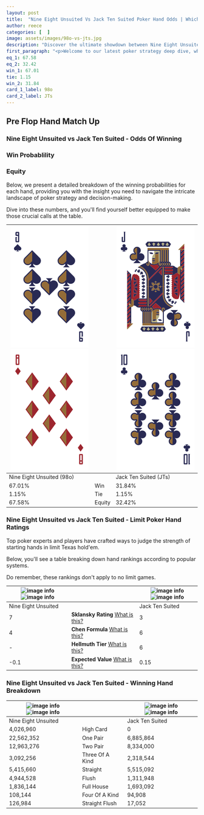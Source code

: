 ```yaml
---
layout: post
title:  "Nine Eight Unsuited Vs Jack Ten Suited Poker Hand Odds | Which Is The Better Hand In Poker? A Complete Guide"
author: reece
categories: [  ]
image: assets/images/98o-vs-jts.jpg
description: "Discover the ultimate showdown between Nine Eight Unsuited and Jack Ten Suited in poker! Uncover the odds, strategies, and scenarios where one hand triumphs over the other. Get ready to up your poker game with this thrilling analysis."
first_paragraph: "<p>Welcome to our latest poker strategy deep dive, where we're pitting two distinct hands against each other in a high-stakes showdown: Nine Eight Unsuited vs Jack Ten Suited.</p><p>In the dynamic world of poker, every decision counts, and knowing which hand holds the upper hand is key to your success at the table.</p><p>In this article, we'll dissect these two hands, explore the scenarios where one dominates the other, and equip you with the knowledge to make strategic choices that can tip the odds in your favor.</p><p>Get ready to unravel the intriguing dynamics of these poker hands and elevate your game to new heights.</p>"
eq_1: 67.58
eq_2: 32.42
win_1: 67.01
tie: 1.15
win_2: 31.84
card_1_label: 98o
card_2_label: JTs
---
```




[comment]: # (sp0)

## Pre Flop Hand Match Up

<div class="table hand-ratings" markdown="1"> 



### Nine Eight Unsuited vs Jack Ten Suited - Odds Of Winning


  
<div class="row graphs"> 
<div class="col-lg-6">
    <h3>Win Probablility</h3>
    <canvas id="WinChart"></canvas>
</div>
<div class="col-lg-6">
    <h3>Equity</h3>
    <canvas id="EquityChart"></canvas>
</div>
</div>

  Below, we present a detailed breakdown of the winning probabilities for each hand, providing you with the insight you need to navigate the intricate landscape of poker strategy and decision-making. 

Dive into these numbers, and you'll find yourself better equipped to make those crucial calls at the table.


    
| ![image info](assets/images/hand1/9.png) ![image info](assets/images/hand1/8o.png) |  | ![image info](assets/images/hand2/j.png) ![image info](assets/images/hand2/t.png) |
| -------- | -------- | -------- |
| Nine Eight Unsuited (98o) |  | Jack Ten Suited (JTs) |
| 67.01% | Win | 31.84% |
| 1.15% | Tie | 1.15% |
| 67.58% | Equity | 32.42% |




[comment]: # (sp1)



### Nine Eight Unsuited vs Jack Ten Suited - Limit Poker Hand Ratings

Top poker experts and players have crafted ways to judge the strength of starting hands in limit Texas hold'em. 

Below, you'll see a table breaking down hand rankings according to popular systems. 

Do remember, these rankings don't apply to no limit games.


    
| ![image info](https://www.riverpairs.com/assets/images/hand1/9.png) ![image info](https://www.riverpairs.com/assets/images/hand1/8o.png) |  | ![image info](https://www.riverpairs.com/assets/images/hand2/j.png) ![image info](https://www.riverpairs.com/assets/images/hand2/t.png) |
| -------- | -------- | -------- |
| Nine Eight Unsuited |  | Jack Ten Suited |
| 7 | **Sklansky Rating** [What is this?](/sklansky-rating-explained) | 3 |
| 4 | **Chen Formula** [What is this?](/chen-formula-explained) | 6 |
| - | **Hellmuth Tier** [What is this?](/Hellmuth-tier-explained) | 6 |
| -0.1 | **Expected Value** [What is this?](/expected-value-explained) | 0.15 |




[comment]: # (sp2)



### Nine Eight Unsuited vs Jack Ten Suited - Winning Hand Breakdown


    
| ![image info](https://www.riverpairs.com/assets/images/hand1/9.png) ![image info](https://www.riverpairs.com/assets/images/hand1/8o.png) |  | ![image info](https://www.riverpairs.com/assets/images/hand2/j.png) ![image info](https://www.riverpairs.com/assets/images/hand2/t.png) |
| -------- | -------- | -------- |
| Nine Eight Unsuited |  | Jack Ten Suited |
| 4,026,960 | High Card | 0 |
| 22,562,352 | One Pair | 6,885,864 |
| 12,963,276 | Two Pair | 8,334,000 |
| 3,092,256 | Three Of A Kind | 2,318,544 |
| 5,415,660 | Straight | 5,515,092 |
| 4,944,528 | Flush | 1,311,948 |
| 1,836,144 | Full House | 1,693,092 |
| 108,144 | Four Of A Kind | 94,908 |
| 126,984 | Straight Flush | 17,052 |




[comment]: # (sp3)



</div>

[comment]: # (sp4)



[comment]: # (sp5)

